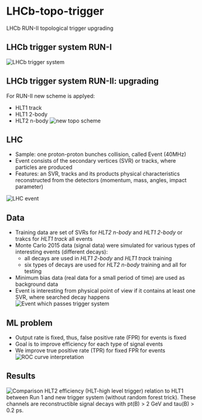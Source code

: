 # LHCb-topo-trigger
LHCb RUN-II topological trigger upgrading

## LHCb trigger system RUN-I
![LHCb trigger system](https://raw.githubusercontent.com/tata-antares/LHCb-topo-trigger/master/img/triggers-system.PNG)

## LHCb trigger system RUN-II: upgrading
For RUN-II new scheme is applyed:

* HLT1 track
* HLT1 2-body 
* HLT2 n-body
![new topo scheme](https://raw.githubusercontent.com/tata-antares/LHCb-topo-trigger/master/img/sheme.png)

## LHC
* Sample: one proton-proton bunches collision, called Event (40MHz)
* Event consists of the secondary vertices (SVR) or tracks, where particles are produced
* Features: an SVR, tracks and its products physical characteristics reconstructed from the detectors (momentum, mass, angles, impact parameter)

![LHC event](https://raw.githubusercontent.com/tata-antares/LHCb-topo-trigger/master/img/bdecayinjet.png)

## Data
* Training data are set of SVRs for *HLT2 n-body* and *HLT1 2-body* or trakcs for *HLT1 track* all events
* Monte Carlo 2015 data (signal data) were simulated for various types of interesting events (different decays):
  * all decays are used in *HLT1 2-body* and *HLT1 track* training
  * six types of decays are used for *HLT2 n-body* training and all for testing
* Minimum bias data (real data for a small period of time) are used as background data
* Event is interesting from physical point of view if it contains at least one SVR, where searched decay happens
![Event which passes trigger system](https://raw.githubusercontent.com/tata-antares/LHCb-topo-trigger/master/img/triggers-svg.png)

## ML problem
* Output rate is fixed, thus, false positive rate (FPR) for events is fixed
* Goal is to improve efficiency for each type of signal events 
* We improve true positive rate (TPR) for fixed FPR for events
![ROC curve interpretation](https://raw.githubusercontent.com/tata-antares/LHCb-topo-trigger/master/img/roc_events.png)

## Results
![Comparison HLT2 efficiency (HLT-high level trigger) relation to HLT1 between Run 1 and  new trigger system (without random forest trick). These channels are reconstructible signal decays with pt(B) > 2 GeV and tau(B) > 0.2 ps.](https://github.com/tata-antares/LHCb-topo-trigger/raw/master/img/LHCb_triggers.png)




